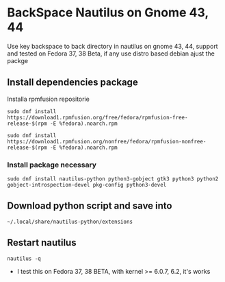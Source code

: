 # BackSpace Nautilus on Gnome 43, 44

Use key backspace to back directory in nautilus on gnome 43, 44, support and tested on Fedora 37, 38 Beta, if any use distro based debian ajust the packge

## Install dependencies package

Installa rpmfusion repositorie

```
sudo dnf install https://download1.rpmfusion.org/free/fedora/rpmfusion-free-release-$(rpm -E %fedora).noarch.rpm
```
```
sudo dnf install https://download1.rpmfusion.org/nonfree/fedora/rpmfusion-nonfree-release-$(rpm -E %fedora).noarch.rpm
```

### Install package necessary

```
sudo dnf install nautilus-python python3-gobject gtk3 python3 python2 gobject-introspection-devel pkg-config python3-devel
```

## Download python script and save into 

```
~/.local/share/nautilus-python/extensions
```
## Restart nautilus

```
nautilus -q
```

- I test this on Fedora 37, 38 BETA, with kernel >= 6.0.7, 6.2, it's works